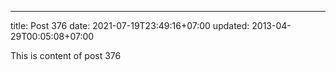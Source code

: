 ---
title: Post 376
date: 2021-07-19T23:49:16+07:00
updated: 2013-04-29T00:05:08+07:00

This is content of post 376